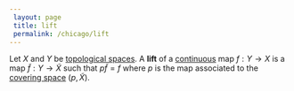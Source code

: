 ```yaml
---
 layout: page
 title: lift
 permalink: /chicago/lift
---
```

Let $X$ and $Y$ be [topological spaces](https://mathgloss.github.io/MathGloss/chicago/topological_space). A **lift** of a [continuous](https://mathgloss.github.io/MathGloss/chicago/continuous) map $f:Y\to X$ is a map $\tilde f:Y\to \tilde X$ such that $p\tilde f = f$ where $p$ is the map associated to the [covering space](https://mathgloss.github.io/MathGloss/chicago/covering_space) $(p,\tilde X)$.

